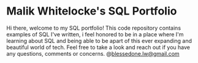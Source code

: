 # Malik Whitelocke's SQL Portfolio

Hi there, welcome to my SQL portfolio! This code repository contains examples of SQL I've written, i feel honored to be in a place where I'm learning about SQL and being able to be apart of this ever expanding and beautiful world of tech. Feel free to take a look and reach out if you have any questions, comments or concerns.
@blessedone.lw@gmail.com
